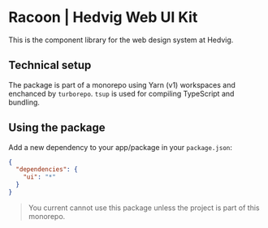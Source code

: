 # Racoon | Hedvig Web UI Kit

This is the component library for the web design system at Hedvig.

## Technical setup

The package is part of a monorepo using Yarn (v1) workspaces and enchanced by `turborepo`. `tsup` is used for compiling TypeScript and bundling.

## Using the package

Add a new dependency to your app/package in your `package.json`:

```json
{
  "dependencies": {
    "ui": "*"
  }
}
```

> You current cannot use this package unless the project is part of this monorepo.
